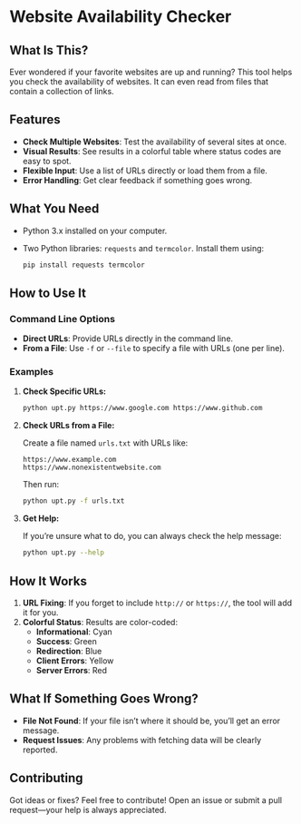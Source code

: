 # Website Availability Checker

## What Is This?

Ever wondered if your favorite websites are up and running? This tool helps you check the availability of websites. It can even read from files that contain a collection of links.

## Features

- **Check Multiple Websites**: Test the availability of several sites at once.
- **Visual Results**: See results in a colorful table where status codes are easy to spot.
- **Flexible Input**: Use a list of URLs directly or load them from a file.
- **Error Handling**: Get clear feedback if something goes wrong.

## What You Need

- Python 3.x installed on your computer.
- Two Python libraries: `requests` and `termcolor`. Install them using:

    ```bash
    pip install requests termcolor
    ```

## How to Use It

### Command Line Options

- **Direct URLs**: Provide URLs directly in the command line.
- **From a File**: Use `-f` or `--file` to specify a file with URLs (one per line).

### Examples

1. **Check Specific URLs:**

    ```bash
    python upt.py https://www.google.com https://www.github.com
    ```

2. **Check URLs from a File:**

    Create a file named `urls.txt` with URLs like:

    ```
    https://www.example.com
    https://www.nonexistentwebsite.com
    ```

    Then run:

    ```bash
    python upt.py -f urls.txt
    ```

3. **Get Help:**

    If you’re unsure what to do, you can always check the help message:

    ```bash
    python upt.py --help
    ```

## How It Works

1. **URL Fixing**: If you forget to include `http://` or `https://`, the tool will add it for you.
2. **Colorful Status**: Results are color-coded:
   - **Informational**: Cyan
   - **Success**: Green
   - **Redirection**: Blue
   - **Client Errors**: Yellow
   - **Server Errors**: Red

## What If Something Goes Wrong?

- **File Not Found**: If your file isn’t where it should be, you’ll get an error message.
- **Request Issues**: Any problems with fetching data will be clearly reported.

## Contributing

Got ideas or fixes? Feel free to contribute! Open an issue or submit a pull request—your help is always appreciated.
